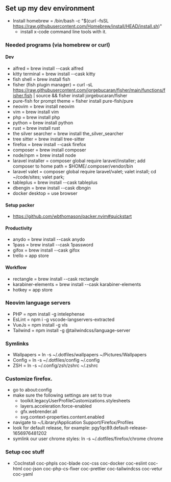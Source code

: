 ## Set up my dev environment

- Install homebrew = /bin/bash -c "$(curl -fsSL https://raw.githubusercontent.com/Homebrew/install/HEAD/install.sh)"
  - install x-code command line tools with it.

### Needed programs (via homebrew or curl)

#### Dev

- alfred = brew install --cask alfred
- kitty terminal = brew install --cask kitty
- fish shell = brew install fish
- fisher (fish plugin manager) = curl -sL https://raw.githubusercontent.com/jorgebucaran/fisher/main/functions/fisher.fish | source && fisher install jorgebucaran/fisher
- pure-fish for prompt theme = fisher install pure-fish/pure
- neovim = brew install neovim
- vim = brew install vim
- php = brew install php
- python = brew install python
- rust = brew install rust
- the silver searcher = brew install the_silver_searcher
- tree sitter = brew install tree-sitter
- firefox = brew install --cask firefox
- composer = brew install composer
- node/npm = brew install node
- laravel installer = composer global require laravel/installer; add composer to home path = $HOME/.composer/vendor/bin
- laravel valet = composer global require laravel/valet; valet install; cd ~/code/sites; valet park;
- tableplus = brew install --cask tableplus
- dbengin = brew install --cask dbngin
- docker desktop = use browser

#### Setup packer
- https://github.com/wbthomason/packer.nvim#quickstart

#### Productivity

- anydo = brew install --cask anydo
- 1pass = brew install --cask 1password
- gifox = brew install --cask gifox
- trello = app store

#### Workflow

- rectangle = brew install --cask rectangle
- karabiner-elements = brew install --cask karabiner-elements
- hotkey = app store

### Neovim language servers

- PHP = npm install -g intelephense
- EsLint = npm i -g vscode-langservers-extracted
- VueJs = npm install -g vls
- Tailwind = npm install -g @tailwindcss/language-server

### Symlinks

- Wallpapers = ln -s ~/.dotfiles/wallpapers ~/Pictures/Wallpapers
- Config = ln -s ~/.dotfiles/config ~/.config
- ZSH = ln -s ~/.config/zsh/zshrc ~/.zshrc

### Customize firefox.

- go to about:config
- make sure the following settings are set to true
  - toolkit.legacyUserProfileCustomizations.stylesheets
  - layers.acceleration.force-enabled
  - gfx.webrender.all
  - svg.context-properties.content.enabled
- navigate to ~/Library/Application Support/Firefox/Profiles
- look for default release, for example: pgy1qc89.default-release-1656976481202
- symlink our user chrome styles: ln -s ~/.dotfiles/firefox/chrome chrome

### Setup coc stuff

- :CocInstall coc-phpls coc-blade coc-css coc-docker coc-eslint coc-html coc-json coc-php-cs-fixer coc-prettier coc-tailwindcss coc-vetur coc-yaml
